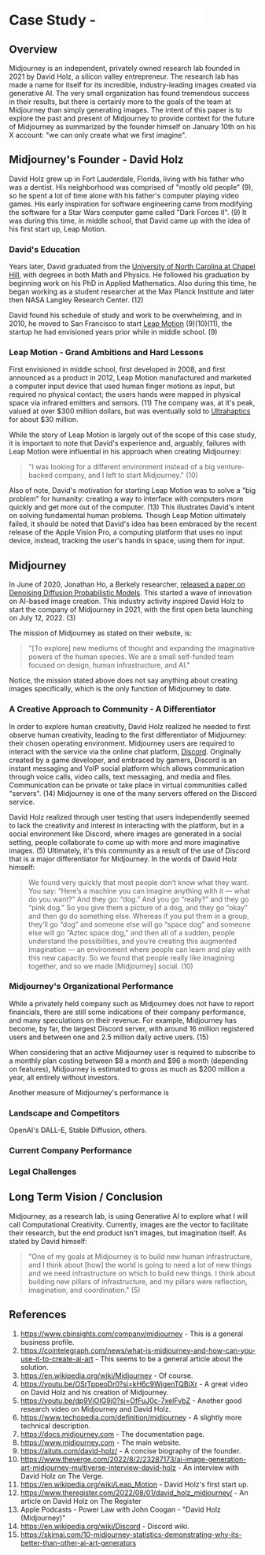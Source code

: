 # Case Study - ![Midjourney Logo](midjourney.png)

## Overview
Midjourney is an independent, privately owned research lab founded in 2021 by David Holz, a silicon valley entrepreneur.  The research lab has made a name for itself for its incredible, industry-leading images created via generative AI.  The very small organization has found tremendous success in their results, but there is certainly more to the goals of the team at Midjourney than simply generating images.  The intent of this paper is to explore the past and present of Midjourney to provide context for the future of Midjourney as summarized by the founder himself on January 10th on his X account: "we can only create what we first imagine".

## Midjourney's Founder - David Holz
David Holz grew up in Fort Lauderdale, Florida, living with his father who was a dentist.  His neighborhood was comprised of "mostly old people" (9), so he spent a lot of time alone with his father's computer playing video games.  His early inspiration for software engineering came from modifying the software for a Star Wars computer game called "Dark Forces II". (9)  It was during this time, in middle school, that David came up with the idea of his first start up, Leap Motion.

### David's Education
Years later, David graduated from the [University of North Carolina at Chapel Hill](https://www.unc.edu), with degrees in both Math and Physics.  He followed his graduation by beginning work on his PhD in Applied Mathematics.  Also during this time, he began working as a student researcher at the Max Planck Institute and later then NASA Langley Research Center. (12)

David found his schedule of study and work to be overwhelming, and in 2010, he moved to San Francisco to start [Leap Motion](https://en.wikipedia.org/wiki/Leap_Motion) (9)(10)(11), the startup he had envisioned years prior while in middle school. (9)

### Leap Motion - Grand Ambitions and Hard Lessons
First envisioned in middle school, first developed in 2008, and first announced as a product in 2012, Leap Motion manufactured and marketed a computer input device that used human finger motions as input, but required no physical contact; the users hands were mapped in physical space via infrared emitters and sensors. (11)  The company was, at it's peak, valued at over $300 million dollars, but was eventually sold to [Ultrahaptics](https://www.ultraleap.com) for about $30 million.  

While the story of Leap Motion is largely out of the scope of this case study, it is important to note that David's experience and, arguably, failures with Leap Motion were influential in his approach when creating Midjourney:

>"I was looking for a different environment instead of a big venture-backed company, and I left to start Midjourney." (10)

Also of note, David's motivation for starting Leap Motion was to solve a "big problem" for humanity: creating a way to interface with computers more quickly and get more out of the computer. (13)  This illustrates David's intent on solving fundamental human problems.  Though Leap Motion ultimately failed, it should be noted that David's idea has been embraced by the recent release of the Apple Vision Pro, a computing platform that uses no input device, instead, tracking the user's hands in space, using them for input.

## Midjourney
In June of 2020, Jonathan Ho, a Berkely researcher, [released a paper on Denoising Diffusion Probabilistic Models](https://arxiv.org/abs/2006.11239).  This started a wave of innovation on AI-based image creation.  This industry activity inspired David Holz to start the company of Midjourney in 2021, with the first open beta launching on July 12, 2022. (3)  

The mission of Midjourney as stated on their website, is: 

> "\[To explore] new mediums of thought and expanding the imaginative powers of the human species.  We are a small self-funded team focused on design, human infrastructure, and AI."

Notice, the mission stated above does not say anything about creating images specifically, which is the only function of Midjourney to date. 

### A Creative Approach to Community - A Differentiator
In order to explore human creativity, David Holz realized he needed to first observe human creativity, leading to the first differentiator of Midjourney: their chosen operating environment.  Midjourney users are required to interact with the service via the online chat platform, [Discord](https://discord.com).  Originally created by a game developer, and embraced by gamers, Discord is an instant messaging and VoIP social platform which allows communication through voice calls, video calls, text messaging, and media and files. Communication can be private or take place in virtual communities called "servers". (14) Midjourney is one of the many servers offered on the Discord service. 

David Holz realized through user testing that users independently seemed to lack the creativity and interest in interacting with the platform, but in a social environment like Discord, where images are generated in a social setting, people collaborate to come up with more and more imaginative images. (5) Ultimately, it's this community as a result of the use of Discord that is a major differentiator for Midjourney.  In the words of David Holz himself:

>We found very quickly that most people don’t know what they want. You say: “Here’s a machine you can imagine anything with it — what do you want?” And they go: “dog.” And you go “really?” and they go “pink dog.” So you give them a picture of a dog, and they go “okay” and then go do something else.
>Whereas if you put them in a group, they’ll go “dog” and someone else will go “space dog” and someone else will go “Aztec space dog,” and then all of a sudden, people understand the possibilities, and you’re creating this augmented imagination — an environment where people can learn and play with this new capacity. So we found that people really like imagining together, and so we made [Midjourney] social. (10)

### Midjourney's Organizational Performance
While a privately held company such as Midjourney does not have to report financials, there are still some indications of their company performance, and many speculations on their revenue.  For example, Midjourney has become, by far, the largest Discord server, with around 16 million registered users and between one and 2.5 million daily active users. (15)  

When considering that an active Midjourney user is required to subscribe to a monthly plan costing between $8 a month and $96 a month \(depending on features), Midjourney is estimated to gross as much as $200 million a year, all entirely without investors.

Another measure of Midjourney's performance is 

### Landscape and Competitors
OpenAI's DALL-E, Stable Diffusion, others.

### Current Company Performance
### Legal Challenges

## Long Term Vision / Conclusion
Midjourney, as a research lab, is using Generative AI to explore what I will call Computational Creativity.  Currently, images are the vector to facilitate their research, but the end product isn't images, but imagination itself.  As stated by David himself: 

>"One of my goals at Midjourney is to build new human infrastructure, and I think about \[how] the world is going to need a lot of new things and we need infrastructure on which to build new things.  I think about building new pillars of infrastructure, and my pillars were reflection, imagination, and coordination." (5)


## References

1. https://www.cbinsights.com/company/midjourney - This is a general business profile.
2. https://cointelegraph.com/news/what-is-midjourney-and-how-can-you-use-it-to-create-ai-art - This seems to be a general article about the solution.
3. https://en.wikipedia.org/wiki/Midjourney - Of course.
4. https://youtu.be/OSrTppeoDr0?si=kH6c9WjgenTQBiXr - A great video on David Holz and his creation of Midjourney.
5. https://youtu.be/dp9ViOIG9j0?si=OfFuJ0c-7xelFvbZ - Another good research video on Midjourney and David Holz.
6. https://www.techopedia.com/definition/midjourney - A slightly more technical description.
7. https://docs.midjourney.com - The documentation page.
8. https://www.midjourney.com - The main website.
9. https://aituts.com/david-holz/ - A concise biography of the founder.
10. https://www.theverge.com/2022/8/2/23287173/ai-image-generation-art-midjourney-multiverse-interview-david-holz - An interview with David Holz on The Verge.
11. https://en.wikipedia.org/wiki/Leap_Motion - David Holz's first start up.
12. https://www.theregister.com/2022/08/01/david_holz_midjourney/ - An article on David Holz on The Register
13. Apple Podcasts - Power Law with John Coogan - "David Holz (Midjourney)"
14. https://en.wikipedia.org/wiki/Discord - Discord wiki.
15. https://skimai.com/10-midjourney-statistics-demonstrating-why-its-better-than-other-ai-art-generators


